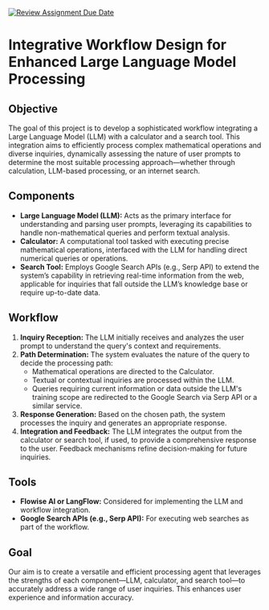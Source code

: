 [![Review Assignment Due Date](https://classroom.github.com/assets/deadline-readme-button-24ddc0f5d75046c5622901739e7c5dd533143b0c8e959d652212380cedb1ea36.svg)](https://classroom.github.com/a/kEx7JL7v)


# Integrative Workflow Design for Enhanced Large Language Model Processing

## Objective

The goal of this project is to develop a sophisticated workflow integrating a Large Language Model (LLM) with a calculator and a search tool. This integration aims to efficiently process complex mathematical operations and diverse inquiries, dynamically assessing the nature of user prompts to determine the most suitable processing approach—whether through calculation, LLM-based processing, or an internet search.

## Components

- **Large Language Model (LLM):** Acts as the primary interface for understanding and parsing user prompts, leveraging its capabilities to handle non-mathematical queries and perform textual analysis.
- **Calculator:** A computational tool tasked with executing precise mathematical operations, interfaced with the LLM for handling direct numerical queries or operations.
- **Search Tool:** Employs Google Search APIs (e.g., Serp API) to extend the system’s capability in retrieving real-time information from the web, applicable for inquiries that fall outside the LLM’s knowledge base or require up-to-date data.

## Workflow

1. **Inquiry Reception:** The LLM initially receives and analyzes the user prompt to understand the query's context and requirements.
2. **Path Determination:** The system evaluates the nature of the query to decide the processing path:
    - Mathematical operations are directed to the Calculator.
    - Textual or contextual inquiries are processed within the LLM.
    - Queries requiring current information or data outside the LLM's training scope are redirected to the Google Search via Serp API or a similar service.
3. **Response Generation:** Based on the chosen path, the system processes the inquiry and generates an appropriate response.
4. **Integration and Feedback:** The LLM integrates the output from the calculator or search tool, if used, to provide a comprehensive response to the user. Feedback mechanisms refine decision-making for future inquiries.

## Tools

- **Flowise AI or LangFlow:** Considered for implementing the LLM and workflow integration.
- **Google Search APIs (e.g., Serp API):** For executing web searches as part of the workflow.

## Goal

Our aim is to create a versatile and efficient processing agent that leverages the strengths of each component—LLM, calculator, and search tool—to accurately address a wide range of user inquiries. This enhances user experience and information accuracy.
